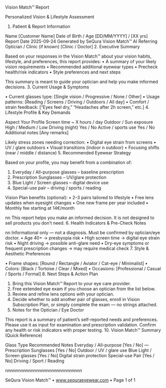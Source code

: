Vision Match™ Report

Personalized Vision & Lifestyle Assessment
1. Patient & Report Information

Name
 [Customer Name]
Date of Birth / Age
 [DD/MM/YYYY] / [XX yrs]
Report Date
 2025-09-24
Generated by
 SeQura Vision Match™ AI
Referring Optician / Clinic (if known)
 [Clinic / Doctor]
2. Executive Summary

Based on your responses in the Vision Match™ about your vision habits, lifestyle, and preferences, this
report provides:
• A summary of your likely vision requirements
• Recommended additional eyewear types
• Precheck health/risk indicators
• Style preferences and next steps

This summary is meant to guide your optician and help you make informed decisions.
3. Current Usage & Symptoms

• Current glasses type: [Single vision / Progressive / None / Other]
• Usage patterns: [Reading / Screens / Driving / Outdoors / All day]
• Comfort / strain feedback: [“Eyes feel dry,” “Headaches after 2h screen,” etc.]
4. Lifestyle Profile & Key Demands

Aspect
 Your Profile
Screen time
 ~ X hours / day
Outdoor / Sun exposure
 High / Medium / Low
Driving (night)
 Yes / No
Active / sports use
 Yes / No
Additional notes
 [Any remarks]

Likely stress zones needing correction:
• Digital eye strain from screens
• UV / glare outdoors
• Visual transitions (indoor n outdoor)
• Focusing shifts (near / middle / distance)
5. Recommended Eyewear Strategy

Based on your profile, you may benefit from a combination of:
1. Everyday / All-purpose glasses – baseline prescription
2. Prescription Sunglasses – UV/glare protection
3. Blue Light / Screen glasses – digital device use
4. Special-use pair – driving / sports / reading

Vision Plan benefits (optional):
• 2–3 pairs tailored to lifestyle
• Free lens updates when eyesight changes
• One new frame per year included
• Monthly fee starting at 14€/month

nn This report helps you make an informed decision. It is not designed to sell products you don’t need.
6. Health Indicators & Pre-Check Notes

nn Informational only — not a diagnosis. Must be confirmed by optician/eye doctor.
• Age 40+ → presbyopia risk
• High screen time → digital eye strain risk
• Night driving → possible anti-glare need
• Dry-eye symptoms or frequent prescription changes → may require medical check
7. Style & Aesthetic Preferences

• Frame shapes: [Round / Rectangle / Aviator / Cat-eye / Minimalist]
• Colors: [Black / Tortoise / Clear / Mixed]
• Occasions: [Professional / Casual / Sports / Formal]
8. Next Steps & Action Plan

1. Bring this Vision Match™ Report to your eye care provider.
2. Free extended eye exam if you choose an optician from the list below.
3. Review and refine lens options with your optician.
4. Decide whether to add another pair of glasses, enroll in Vision Subscription Plan, or simply complete the
exam — no strings attached.
9. Notes for the Optician / Eye Doctor

This report is a summary of patient’s self-reported needs and preferences. Please use it as input for
examination and prescription validation. Confirm any health or risk indicators with proper testing.
10. Vision Match™ Summary (Quick Reference)

Glass Type
 Recommended
 Notes
Everyday / All-purpose
 [Yes / No]
 —
Prescription Sunglasses
 [Yes / No]
 Outdoor / UV / glare use
Blue Light / Screen glasses
 [Yes / No]
 Digital strain protection
Special-use Pair
 [Yes / No]
 Driving / Sport / Reading

nnnnnnnnnnnnnnnnnnnnnnnnnnnnnn

SeQura Vision Match™ • www.sequraeyewear.com • Page 1 of 1